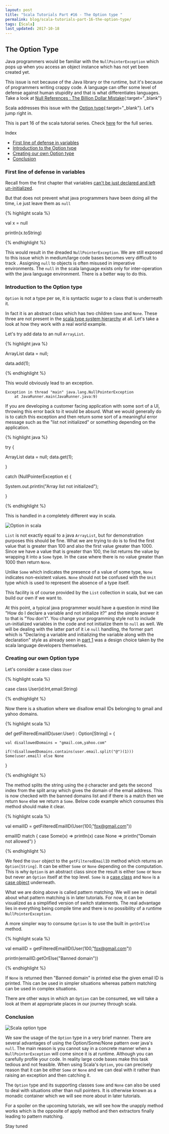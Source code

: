 ```yaml
---
layout: post
title: "Scala Tutorials Part #16 - The Option type "
permalink: blog/scala-tutorials-part-16-the-option-type/
tags: [Scala]
last_updated: 2017-10-18
---
```


The Option Type
---------------

Java programmers would be familiar with the `NullPointerException` which pops up when you access an object instance
which has not yet been created yet.

This issue is not because of the Java library or the runtime, but it's because of programmers writing crappy code. 
A language can offer some level of defense against human stupidity and that is what differentiates languages. 
Take a look at [Null References : The Billion Dollar Mistake](https://www.infoq.com/presentations/Null-References-The-Billion-Dollar-Mistake-Tony-Hoare){:target="_blank"}

Scala addresses this issue with the [Option type](http://www.scala-lang.org/api/current/scala/Option.html){:target="_blank"}. Let's jump right in.

This is part 16 of the scala tutorial series. Check [here](/blog/scala-articles-index/) for the full series.

<i class="fa fa-list-ul fa-lg space-right"></i> Index

- [First line of defense in variables](#FirstLineDefense)
- [Introduction to the Option type](#Option)
- [Creating our own Option type](#CustomOption)
- [Conclusion](#Conclusion)

<h3><b><a name = "FirstLineDefense" class="inter-header">First line of defense in variables</a></b></h3>

Recall from the first chapter that variables [can't be just declared and left un-initialized](/blog/scala-tutorials-part-1-getting-started/#Initialize).

But that does not prevent what java programmers have been doing all the time, i.e just leave them as `null`

{% highlight scala %}

  val x  = null

  println(x.toString)

{% endhighlight %}

This would result in the dreaded `NullPointerException`. We are still exposed to this issue which in medium/large code bases becomes very difficult 
to track . Assigning `null` to objects is often misused in imperative environments. 
The `null` in the scala language exists only for inter-operation with the java language environment. There is a better way to do this.

<h3><b><a name = "Option" class="inter-header">Introduction to the Option type</a></b></h3>

`Option` is not a type per se, it is syntactic sugar to a class that is underneath it.

In fact it is an abstract class which has two children `Some` and `None`. These three are not present in the 
[scala type system hierarchy](/blog/scala-tutorials-part-2-type-inference-in-scala/#ScalaTypes) at all. Let's take a look at how they work
with a real world example.

Let's try add data to an null `ArrayList`.

{% highlight java %}

 ArrayList<Integer> data = null;

 data.add(1);

{% endhighlight %}

This would obviously lead to an exception.

	Exception in thread "main" java.lang.NullPointerException
		at JavaRunner.main(JavaRunner.java:9)

If you are developing a customer facing application with some sort of a UI, throwing this error back to it would be absurd. What we would generally
do is to catch this exception and then return some sort of a meaningful error message such as the "list not initialized" or something depending 
on the application.

{% highlight java %}

try {

 ArrayList<Integer> data = null;
 data.get(1);

}

catch (NullPointerException e) {

 System.out.println("Array list not initialized");

}

{% endhighlight %}

This is handled in a completely different way in scala.

![Option in scala](/images/option_example.png)

`List` is not exactly equal to a java `ArrayList`, but for demonstration purposes this should be fine. What we are trying to do is to find the first value
that is greater than 100 and also the first value greater than 1000. Since we have a value that is greater than 100, the list returns the value
by wrapping it into a `Some` type. In the case where there is no value greater than 1000 then return `None`.

Unlike `Some` which indicates the presence of a value of some type, `None` indicates non-existent values. `None` should not be confused with
the `Unit` type which is used to represent the absence of a type itself.

This facility is of course provided by the `List` collection in scala, but we can build our own if we want to.

At this point, a typical java programmer would have a question in mind like "How do I declare a variable and not initialize it?" 
and the simple answer it to that is "You don't". You change your programming style not to include un-initialized variables in the code 
and not initialize them to `null` as well. We will be dealing with the latter part of it i.e `null` handling, the former part which is 
"Declaring a variable and initializing the variable along with the declaration" style as already seen in 
[part 1](/blog/scala-tutorials-part-1-getting-started/#Initialize) was a design choice taken by the scala language developers themselves.

<h3><b><a name = "CustomOption" class="inter-header">Creating our own Option type</a></b></h3>

Let's consider a case class `User`

{% highlight scala %}

case class User(id:Int,email:String)

{% endhighlight %}

Now there is a situation where we disallow email IDs belonging to gmail and yahoo domains.

{% highlight scala %}

def getFilteredEmailID(user:User) : Option[String] = {

    val disallowedDomains = "gmail.com,yahoo.com"

    if(!disallowedDomains.contains(user.email.split("@")(1))) Some(user.email) else None

}

{% endhighlight %}

The method splits the string using the `@` character and gets the second index from the split array which gives the domain of the email address. 
This is now checked with the banned domains list and if there is a match then we return `None` else we return a `Some`. 
Below code example which consumes this method should make it clear.


{% highlight scala %}

val emailID = getFilteredEmailID(User(100,"fox@gmail.com"))

  emailID match {
    case Some(x) => println(x)
    case None => println("Domain not allowed")
  }

{% endhighlight %}

We feed the `User` object to the `getFilteredEmailID` method which returns an `Option[String]`. 
It can be either `Some` or `None` depending on the computation. This is why `Option` is an abstract class since the result is either `Some` 
or `None` but never an `Option` itself at the top level. 
`Some` is a [case class](/blog/scala-tutorials-part-6-case-classes/) and 
`None` is a [case object](/blog/scala-tutorials-part-10-case-objects-in-scala/) underneath.

What we are doing above is called pattern matching. We will see in detail about what pattern matching is in later tutorials. 
For now, it can be visualized as a simplified version of switch statements. The real advantage lies in everything being compile time and there is 
no possibility of a runtime `NullPointerException`.

A more simpler way to consume `Option` is to use the built in `getOrElse` method.

{% highlight scala %}

val emailID = getFilteredEmailID(User(100,"fox@gmail.com"))

println(emailID.getOrElse("Banned domain"))

{% endhighlight %}

If `None` is returned then "Banned domain" is printed else the given email ID is printed. This can be used in simpler situations whereas 
pattern matching can be used in complex situations.

There are other ways in which an `Option` can be consumed, we will take a look at them at appropriate places in our journey through scala.

<h3><b><a name = "Conclusion" class="inter-header">Conclusion</a></b></h3>

![Scala option type](/images/scala-option.png)

We saw the usage of the `Option` type in a very brief manner. There are several advantages of using the Option/Some/None pattern over java's `null`. 
The main reason is you cannot say in a concrete manner when a `NullPointerException` will come since it is at runtime. 
Although you can carefully profile your code. In reality large code bases make this task tedious and not feasible. When using Scala's `Option`, 
you can precisely reason that it can be either `Some` or `None` and we can deal with it rather than raising an exception and then catching it.

The `Option` type and its supporting classes `Some` and `None` can also be used to deal with situations other than null pointers. It is otherwise
known as a monadic container which we will see more about in later tutorials.
	
For a spoiler on the upcoming tutorials, we will see how the unapply method works which is the opposite of apply method and then extractors 
finally leading to pattern matching.

Stay tuned <i class="fa fa-smile-o fa-lg"></i>


